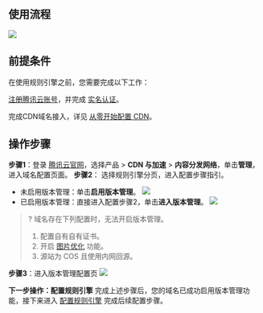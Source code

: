 ## 使用流程
![](https://qcloudimg.tencent-cloud.cn/raw/11a7ff8cae28f6dc0478e5f7f83216f8.png)

## 前提条件
在使用规则引擎之前，您需要完成以下工作：

[注册腾讯云账号](https://cloud.tencent.com/document/product/378/17985)，并完成 [实名认证](https://cloud.tencent.com/document/product/378/3629)。

完成CDN域名接入，详见 [从零开始配置 CDN](https://cloud.tencent.com/document/product/228/3149)。

## 操作步骤
**步骤1**：登录 [腾讯云官网](https://cloud.tencent.com/)，选择产品 > **CDN 与加速**  > **内容分发网络**，单击**管理**，进入域名配置页面。
**步骤2**： 选择规则引擎分页，进入配置步骤指引。
- 未启用版本管理：单击**启用版本管理**。
![](https://qcloudimg.tencent-cloud.cn/raw/d57e73524a5d8bc453bc0eff3f1934ec.png)
- 已启用版本管理：直接进入配置步骤2，单击**进入版本管理**。
![](https://qcloudimg.tencent-cloud.cn/raw/82c8938548285030a69c4189f02e495a.png)

>?
>域名存在下列配置时，无法开启版本管理。
>1. 配置自有自有证书。
>2. 开启 [图片优化](https://cloud.tencent.com/document/product/228/43121) 功能。
>3. 源站为 COS 且使用内网回源。

**步骤3**：进入版本管理配置页
![](https://qcloudimg.tencent-cloud.cn/raw/c1a6699c7ed67f19dd47167eab6ba02f.png)

**下一步操作：配置规则引擎**
完成上述步骤后，您的域名已成功启用版本管理功能，接下来进入 [配置规则引擎](https://cloud.tencent.com/document/product/378/3629) 完成后续配置步骤。